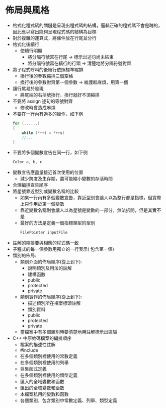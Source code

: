 # 佈局與風格
* 格式化程式碼的關鍵是呈現出程式碼的結構，邏輯正確的程式碼不會是醜的，因此應以寫出能夠呈現程式碼的結構為目標
* 對於複雜的運算式，將條件放在行尾並分行
* 格式化後續行
	* 使續行明顯
		* 將分隔符號寫在行尾 -> 標示出述句尚未結束
		* 將分隔符號寫在續行的行頭 -> 清楚地將分隔符號對齊
* 將子程式呼叫的後續行依照標準縮排
	* 換行後的參數縮排三個空格
	* 換行後的參數對齊第一個參數 -> 維護較麻煩，用第一個
* 讓行尾易於發現
	* 將尾端的右括號換行，換行就好不須縮排
* 不要將 assign 述句的等號對齊
	* 修改時會造成麻煩
* 不要在一行內有過多的操作，如下例
	```c++
	for (......)
	{
		while (*++t = *++s)
		//...
	}
	```
* 不要將多個變數宣告在同一行，如下例
	```c++
	Color a, b, c
	```
* 變數宣告應盡量接近首次使用的位置
	* 減少跨度及生存期，盡可能縮小變數的存活時間
* 合理編排宣告順序
* 將星號靠近型別或變數名稱的比較
	* 如果一行內有多個變數宣告，靠近型別會讓人以為整行都是指標，但實際上只作用於第一個變數
	* 靠近變數名稱則會讓人以為星號是變數的一部分，無法拆開，但是其實不是
	* 最好的方法是定義一個指標類型的型別
		```c++
		FilePointer inputFile
		```
* 註解的縮排要與相應的程式碼一致
* 子程式的每一個參數用獨立的一行表示( 包含第一個)
* 類別的佈局:
	* 類別介面的佈局順序(從上到下): 
		* 說明類別及用法的註解
		* 建構函數
		* public
		* protected
		* private
	* 類別實作的佈局順序(從上到下): 
		* 描述類別所在檔案標頭註解
		* 類別資料
		* public
		* protected
		* private
	* 當檔案中有多個類別時要清楚地用註解標示出區隔
* C++ 中原始碼檔案的編排順序
	* 檔案的描述性註解
	* #include
	* 在多個類別裡使用的常數定義
	* 在多個類別裡使用的列舉
	* 巨集函式定義
	* 在多個類別裡使用的類型定義
	* 匯入的全域變數和函數
	* 匯出的全域變數和函數
	* 本檔案私用的變數和函數
	* 各個類別，包含類別中常數定義、列舉、類型定義
<!--stackedit_data:
eyJoaXN0b3J5IjpbLTk3NTUwNzExMSw1MjQ5OTIzMywtMTA1Nz
I5NTA4LDE1MzI3MjY3NTYsNzgzMzIyMjEyLDE1NjQ4NDMxMywt
MTE0NzU0MDY3OCwxNDUwNTM1ODI0XX0=
-->